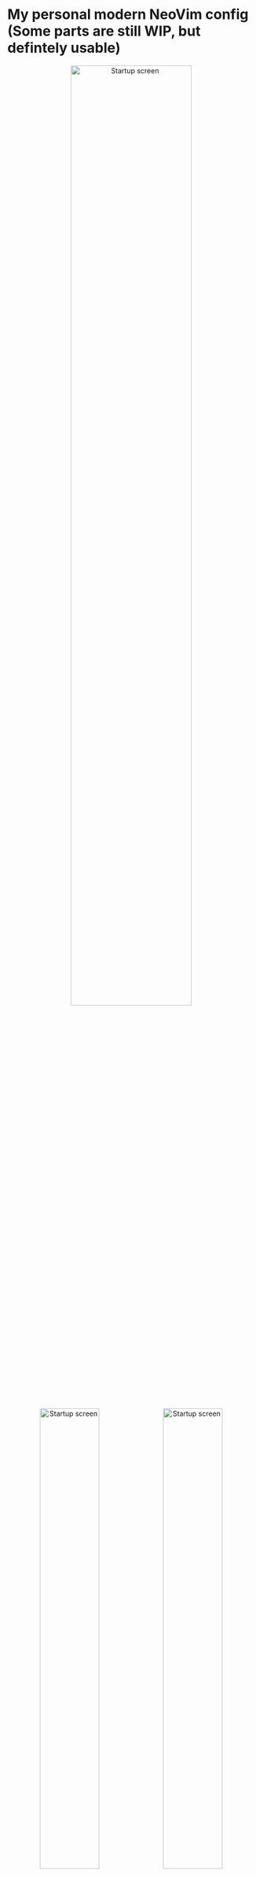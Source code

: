 # My personal modern NeoVim config (Some parts are still WIP, but defintely usable)

<p align="center">
<img src="https://i.imgur.com/x3X4LWu.png" alt="Startup screen" width="70%"/><br>
<img src="https://i.imgur.com/Uy7542a.png" alt="Startup screen" width="49%"/>
<img src="https://i.imgur.com/VmKLt06.png" alt="Startup screen" width="49%"/><br>
<img src="https://i.imgur.com/bOxca0J.png" alt="Startup screen" width="49%"/>
<img src="https://i.imgur.com/JIZE92B.png" alt="Startup screen" width="49%"/><br>
</p>

## Setup
0. Use the latest version of NVIM
1. This setup uses packer.nvim for the package manager, so first install packer.nvim by following the [official instructions](https://github.com/wbthomason/packer.nvim#quickstart)
2. Clone this repo into `~/.config/nvim`:
```
git clone https://github.com/p-z-l/nvim-config.git ~/.config/nvim
```
3. When you first enter `nvim`, you will see a bunch of mess because the plugins aren't installed yet, so run `:PackerInstall` to install the plugins<br>
> Note that there is a chance that the download would timeout and `packer.nvim` would report install failed, in this case run `:PackerInstall` again
4. This setup uses the modern LSP system for langauge support, things like auto-complete, symbols tree, etc..., **which requires a LSP server outside the editor**. Fortunately [nvim-lspconfig](https://github.com/neovim/nvim-lspconfig) manages to configure most of the LSP server options for us, all we need to do is to install the LSP servers themselves:<br>
In `lua/configs/autocomplete.lua`, line `51`, edit the list of LSP servers, a complete list of supported LSP servers is listed [here](https://github.com/neovim/nvim-lspconfig/blob/master/doc/server_configurations.md). After that install the corresponding servers on your OS, auto-complete should pop up for supported languages now :)
5. Final step, smart highlighting using treesitter!<br>
The default vim regex-based highlighting is pretty lame, for NVIM, [treesitter](https://github.com/nvim-treesitter/nvim-treesitter) offered an advanced code highlighting that can make your code much cleaner<br>
You can use the `:TSInstall <lang>` command to install a parser for a language<br>
Alternatively, in `lua/configs/treesitter.lua`, line `6`, you can have a list of parsers that will be updated everytime you use the `:TSUpdate` or `:TSUpdateSync` command (the latter is for synchronized updating), or you can just install all maintained parsers by uncommenting line `5` and commenting line `6`

## Usage
> TODO: for now read `lua/core/keymaps.lua` for reference

Note that the config uses `;` as the leader key by default, you can of course change it in `lua/core/keymaps.lua`, line `1`<br>
Most keymaps in this setup are what I call declarative keymaps, for example, everything related to terminal emulator starts with `;t`, so `;tt` means "terminal toggle", and `;tn` means "terminal new"<br>
Btw, tryout `;lb` in files with LSP support, it's really fancy!

## Contributing
**Having troubles**<br>
If you have issues while installing  or using my this setup, report an issue, 
don't just DM me on social media because others may run into the same problem and they can use the existing issues as a reference<br>
Discussions could be in either English or Chinese, although English is preferred<br>

**Adding more things**<br>
For now, you don't, this is *my personal config*, although do leave suggestions if you have any

## TODOs
- Better git integration
- Clean up Lua config code
- Optimize startup time
